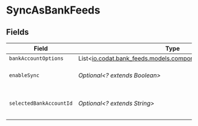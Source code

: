 # SyncAsBankFeeds


## Fields

| Field                                                                                                         | Type                                                                                                          | Required                                                                                                      | Description                                                                                                   |
| ------------------------------------------------------------------------------------------------------------- | ------------------------------------------------------------------------------------------------------------- | ------------------------------------------------------------------------------------------------------------- | ------------------------------------------------------------------------------------------------------------- |
| `bankAccountOptions`                                                                                          | List<[io.codat.bank_feeds.models.components.BankAccountOption](../../models/components/BankAccountOption.md)> | :heavy_minus_sign:                                                                                            | N/A                                                                                                           |
| `enableSync`                                                                                                  | *Optional<? extends Boolean>*                                                                                 | :heavy_minus_sign:                                                                                            | True if bank feeds sync is enabled.                                                                           |
| `selectedBankAccountId`                                                                                       | *Optional<? extends String>*                                                                                  | :heavy_minus_sign:                                                                                            | The bank account ID being synced.                                                                             |